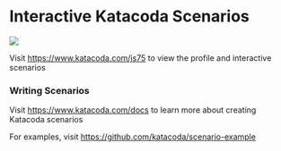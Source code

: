 # Interactive Katacoda Scenarios

[![](http://shields.katacoda.com/katacoda/js75/count.svg)](https://www.katacoda.com/js75 "Get your profile on Katacoda.com")

Visit https://www.katacoda.com/js75 to view the profile and interactive scenarios

### Writing Scenarios
Visit https://www.katacoda.com/docs to learn more about creating Katacoda scenarios

For examples, visit https://github.com/katacoda/scenario-example
